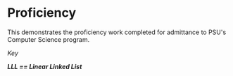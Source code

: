 # Proficiency
This demonstrates the proficiency work completed for admittance to PSU's Computer Science program.

*Key*

***LLL == Linear Linked List***
